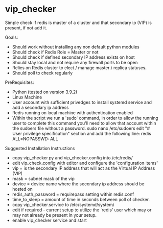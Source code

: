 # vip_checker
Simple check if redis is master of a cluster and that secondary ip (VIP) is present, if not add it. 


Goals:

- Should work without installing any non default python modules
- Should check if Redis Role = Master or not
- Should check if defined secondary IP address exists on host
- Should stay local and not require any firewall ports to be open
- Relies on Redis cluster to elect / manage master / replica statuses.
- Should poll to check regularly

PreRequisites:

- Python (tested on version 3.9.2)
- Linux Machine
- User account with sufficient privedges to install systemd service and add a secondary ip address
- Redis running on local machine with authentication enabled
- Within the script we run a 'sudo' command, in order to allow the running user to complete this command you'll need to allow that account within the sudoers file without a password.
	sudo nano /etc/sudoers
	edit "# User privilege specification" section and add the following line:
	redis	ALL=NOPASSWD: ALL

Suggested Installation Instructions

- copy vip_checker.py and vip_checker.config into /etc/redis/
- edit vip_check.config with editor and configure the 'configuration items'
-   vip = is the secondary IP address that will act as the Virtual IP Address (VIP)
-   mask = subnet mask of the vip
-   device = device name where the secondary ip address should be hosted on
-   redis_auth_password = requirepass setting within redis.conf
-   time_to_sleep = amount of time in seconds between poll of checker.
- copy vip_checker.service to /etc/systemd/system/
- edit if required - current setup to utilize the 'redis' user which may or may not already be present in your setup.
- enable vip_checker service and start
